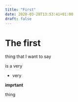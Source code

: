 ```yaml
---
title: "First"
date: 2020-03-28T13:53:41+01:00
draft: false
---
```


# The first



thing that I want to say

is a very



* very

__imprtant__

thing